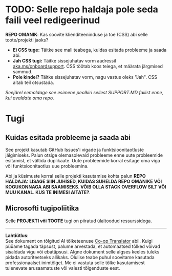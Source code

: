 <!--
CO_OP_TRANSLATOR_METADATA:
{
  "original_hash": "b7244261ee19497082edf33bcce64717",
  "translation_date": "2025-10-11T15:32:46+00:00",
  "source_file": "SUPPORT.md",
  "language_code": "et"
}
-->
# TODO: Selle repo haldaja pole seda faili veel redigeerinud

**REPO OMANIK**: Kas soovite klienditeeninduse ja toe (CSS) abi selle toote/projekti jaoks?

- **Ei CSS tuge:** Täitke see mall teabega, kuidas esitada probleeme ja saada abi.
- **Jah CSS tugi:** Täitke sissejuhatav vorm aadressil [aka.ms/onboardsupport](https://aka.ms/onboardsupport). CSS töötab koos teiega, et määrata järgmised sammud.
- **Pole kindel?** Täitke sissejuhatav vorm, nagu vastus oleks "Jah". CSS aitab teil otsustada.

*Seejärel eemaldage see esimene pealkiri sellest SUPPORT.MD failist enne, kui avaldate oma repo.*

# Tugi

## Kuidas esitada probleeme ja saada abi  

See projekt kasutab GitHub Issues'i vigade ja funktsioonitaotluste jälgimiseks. Palun otsige olemasolevaid 
probleeme enne uute probleemide esitamist, et vältida duplikaate. Uute probleemide korral esitage oma viga või 
funktsioonitaotlus uue probleemina.

Abi ja küsimuste korral selle projekti kasutamise kohta palun **REPO HALDAJA: LISAGE SIIN JUHISED, KUIDAS SUHELDA REPO OMANIKE VÕI KOGUKONNAGA ABI SAAMISEKS. VÕIB OLLA STACK OVERFLOW SILT VÕI MUU KANAL. KUS TE INIMESI AITATE?**.

## Microsofti tugipoliitika  

Selle **PROJEKTI või TOOTE** tugi on piiratud ülaltoodud ressurssidega.

---

**Lahtiütlus**:  
See dokument on tõlgitud AI tõlketeenuse [Co-op Translator](https://github.com/Azure/co-op-translator) abil. Kuigi püüame tagada täpsust, palume arvestada, et automaatsed tõlked võivad sisaldada vigu või ebatäpsusi. Algne dokument selle algses keeles tuleks pidada autoriteetseks allikaks. Olulise teabe puhul soovitame kasutada professionaalset inimtõlget. Me ei vastuta selle tõlke kasutamisest tulenevate arusaamatuste või valesti tõlgenduste eest.